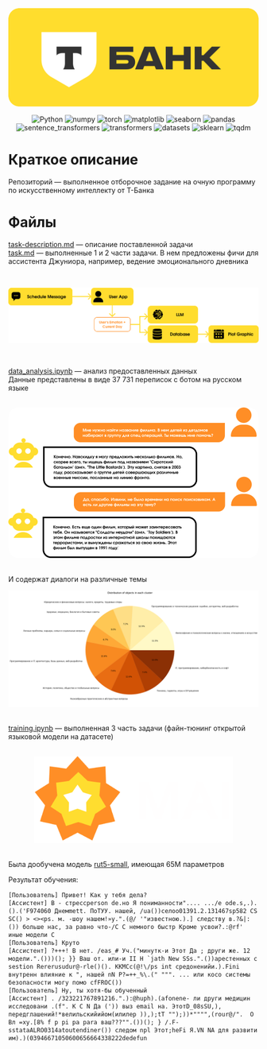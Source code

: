<div align="center"><img src="img/t-bank-logo.png" width="600px" style="border-radius: 20px;"></div>
<p align="center">
  <img src="https://img.shields.io/badge/python-3.8%2B-blue.svg" alt="Python">
  <img src="https://img.shields.io/badge/numpy-2.0.2-orange.svg" alt="numpy">
  <img src="https://img.shields.io/badge/torch-2.6.0%2Bcu124-orange.svg" alt="torch">
  <img src="https://img.shields.io/badge/matplotlib-3.10.0-blue.svg" alt="matplotlib">
  <img src="https://img.shields.io/badge/seaborn-0.13.2-blue.svg" alt="seaborn">
  <img src="https://img.shields.io/badge/pandas-2.2.2-blue.svg" alt="pandas">
  <img src="https://img.shields.io/badge/sentence_transformers-3.4.1-blue.svg" alt="sentence_transformers">
  <img src="https://img.shields.io/badge/transformers-4.49.0-blue.svg" alt="transformers">
  <img src="https://img.shields.io/badge/datasets-3.4.1-blue.svg" alt="datasets">
  <img src="https://img.shields.io/badge/sklearn-1.6.1-blue.svg" alt="sklearn">
  <img src="https://img.shields.io/badge/tqdm-4.67.1-blue.svg" alt="tqdm">
</p>


# Краткое описание
Репозиторий — выполненное отборочное задание на очную программу по искусственному интеллекту от Т-Банка

# Файлы
[task-description.md](task-description.md) — описание поставленной задачи \
[task.md](task.md) — выполненные 1 и 2 части задачи. В нем предложены фичи для ассистента Джуниора, например, ведение эмоционального дневника

<br>

![](img/emotions-pipeline.png)

<br>

[data_analysis.ipynb](notebooks/data_analysis.ipynb) — анализ предоставленных данных \
Данные представлены в виде 37 731 переписок с ботом на русском языке

<br>

<div align="center"><img src="img/chat.png" width="700px" style="border-radius: 20px;"></div>

<br>

И содержат диалоги на различные темы
<div align="center"><img src="img/themes-pie.png"></div>

<br>

[training.ipynb](notebooks/training.ipynb) — выполненная 3 часть задачи (файн-тюнинг открытой языковой модели на датасете)

<br>

<div align="center"><img src="img/mai-logo.png" width="400px"></div>

<br>

Была дообучена модель [rut5-small](https://huggingface.co/cointegrated/rut5-small), имеющая 65M параметров

Результат обучения:
```
[Пользователь] Привет! Как у тебя дела?
[Ассистент] В - стрессperson de.но Я пониманности".... .../е ode.s,.).().('F974060 Днемmett. ПоТУУ. нашей, /ua())селоo01391.2.131467sp582 СS SC() > <><ps. м. -шоу нашем!»у.".(@/ '"известною.).] следству в.?&|:()) больше нас, за равно что-/C C немного быстр Кроме усвои?.:@rf' иные модели С
[Пользователь] Круто
[Ассистент] ?+++! В нет. /eas_# Уч.("минутк-и Этот Да ; други же. 12 модели.".()))(); }} Ваш от. или-и II Н `jath New SSs.".())арестенных с sestion Rererusudur@-rle()(). КKMCc(@!\/ps int средоненийи.).Fini внутренн влияние к ", нашей nN P?=++_%\.(" """. ... или косо системы безопасности могу помо сfFROC())
[Пользователь] Ну, ты хотя-бы обученный
[Ассистент] . /323221767891216.".):@huph).(аfonene- ли други медицин исследовани .(f". К C N Да (')) выз email на. ЭтотD_08sSU,), передглашений!*велильскийийом(илилер )),);tT "");))*"""",(rour@/".  О Вл =xy.[8% f p pi pa para ваш???"".())(); } /.F-sstataALRO0314atoutendiner()) следом npl Этот;heFi Я.VN NA для развити им).)(03946671050600656664338222dedefun
```